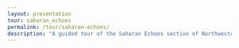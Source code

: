 ```yaml
---
layout: presentation
tour: saharan_echoes
permalink: /tour/saharan-echoes/
description: "A guided tour of the Saharan Echoes section of Northwestern University's Block Museum exhibition of Caravans of Gold."
---
```

